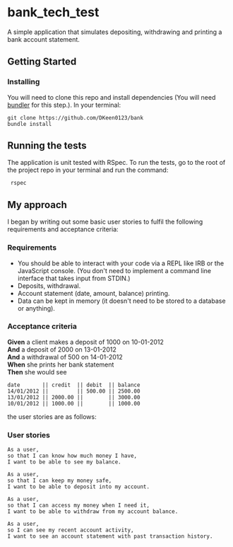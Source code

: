 # bank_tech_test

A simple application that simulates depositing, withdrawing and printing a bank account statement.

## Getting Started

### Installing

You will need to clone this repo and install dependencies (You will need [bundler](http://bundler.io/) for this step.).
In your terminal:

```
git clone https://github.com/DKeen0123/bank
bundle install
```

## Running the tests

The application is unit tested with RSpec. To run the tests, go to the root of the project repo in your terminal and run the command:

```
 rspec
```

## My approach

I began by writing out some basic user stories to fulfil the following requirements and acceptance criteria:

### Requirements

* You should be able to interact with your code via a REPL like IRB or the JavaScript console. (You don't need to implement a command line interface that takes input from STDIN.)
* Deposits, withdrawal.
* Account statement (date, amount, balance) printing.
* Data can be kept in memory (it doesn't need to be stored to a database or anything).

### Acceptance criteria

**Given** a client makes a deposit of 1000 on 10-01-2012 <br >
**And** a deposit of 2000 on 13-01-2012 <br >
**And** a withdrawal of 500 on 14-01-2012 <br >
**When** she prints her bank statement <br >
**Then** she would see

```
date       || credit  || debit  || balance
14/01/2012 ||         || 500.00 || 2500.00
13/01/2012 || 2000.00 ||        || 3000.00
10/01/2012 || 1000.00 ||        || 1000.00
```

the user stories are as follows:

### User stories

```
As a user,
so that I can know how much money I have,
I want to be able to see my balance.

As a user,
so that I can keep my money safe,
I want to be able to deposit into my account.

As a user,
so that I can access my money when I need it,
I want to be able to withdraw from my account balance.

As a user,
so I can see my recent account activity,
I want to see an account statement with past transaction history.
```
